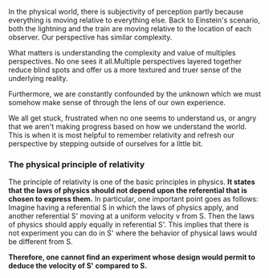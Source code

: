 In the physical world, there is subjectivity of perception partly because everything is moving relative to everything else. Back to Einstein's scenario, both the lightning and the train are moving relative to the location of each observer. Our perspective has similar complexity.

What matters is understanding the complexity and value of multiples perspectives. No one sees it all.Multiple perspectives layered together reduce blind spots and offer us a more textured and truer sense of the underlying reality.

Furthermore, we are constantly confounded by the unknown which we must somehow make sense of through the lens of our own experience.

We all get stuck, frustrated when no one seems to understand us, or angry that we aren't making progress based on how we understand the world. This is when it is most helpful to remember relativity and refresh our perspective by stepping outside of ourselves for a little bit.

### The physical principle of relativity
The principle of relativity is one of the basic principles in physics. **It states that the laws of physics should not depend upon the referential that is chosen to express them.**
In particular, one important point goes as follows:
Imagine having a referential S in which the laws of physics apply, and another referential S' moving at a uniform velocity v from S.
Then the laws of physics should apply equally in referential S'. This implies that there is not experiment you can do in S' where the behavior of physical laws would be different from S.

**Therefore, one cannot find an experiment whose design would permit to deduce the velocity of S' compared to S.**